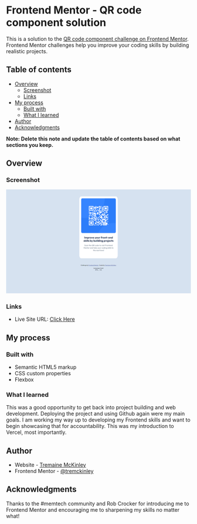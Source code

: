 # Frontend Mentor - QR code component solution

This is a solution to the [QR code component challenge on Frontend Mentor](https://www.frontendmentor.io/challenges/qr-code-component-iux_sIO_H). Frontend Mentor challenges help you improve your coding skills by building realistic projects. 

## Table of contents

- [Overview](#overview)
  - [Screenshot](#screenshot)
  - [Links](#links)
- [My process](#my-process)
  - [Built with](#built-with)
  - [What I learned](#what-i-learned)
- [Author](#author)
- [Acknowledgments](#acknowledgments)

**Note: Delete this note and update the table of contents based on what sections you keep.**

## Overview

### Screenshot

![](./images/QR-component-screenshot.png)

### Links

- Live Site URL: [Click Here](https://qr-card-fementor.vercel.app/)

## My process

### Built with

- Semantic HTML5 markup
- CSS custom properties
- Flexbox

### What I learned

This was a good opportunity to get back into project building and web development. Deploying the project and using Github again were my main goals. I am working my way up to developing my Frontend skills and want to begin showcasing that for accountability. This was my introduction to Vercel, most importantly.

## Author

- Website - [Tremaine McKinley](https://www.linkedin.com/in/tremaine-mckinley)
- Frontend Mentor - [@tremckinley](https://www.frontendmentor.io/profile/tremckinley)

## Acknowledgments
Thanks to the #memtech community and Rob Crocker for introducing me to Frontend Mentor and encouraging me to sharpening my skills no matter what!

